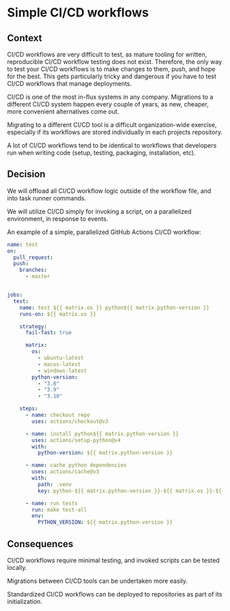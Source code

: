 # Simple CI/CD workflows

## Context
CI/CD workflows are very difficult to test, as mature tooling for written, reproducible CI/CD workflow testing does not exist. Therefore, the only way to test your CI/CD workflows is to make changes to them, push, and hope for the best. This gets particularly tricky and dangerous if you have to test CI/CD workflows that manage deployments.

CI/CD is one of the most in-flux systems in any company. Migrations to a different CI/CD system happen every couple of years, as new, cheaper, more convenient alternatives come out.

Migrating to a different CI/CD tool is a difficult organization-wide exercise, especially if its workflows are stored individually in each projects repository.

A lot of CI/CD workflows tend to be identical to workflows that developers run when writing code (setup, testing, packaging, installation, etc).

## Decision
We will offload all CI/CD workflow logic outside of the workflow file, and into task runner commands.

We will utilize CI/CD simply for invoking a script, on a parallelized environment, in response to events.

An example of a simple, parallelized GitHub Actions CI/CD workflow:
```yml
name: test
on:
  pull_request:
  push:
    branches:
      - master


jobs:
  test:
    name: test ${{ matrix.os }} python${{ matrix.python-version }}
    runs-on: ${{ matrix.os }}

    strategy:
      fail-fast: true

      matrix:
        os:
          - ubuntu-latest
          - macos-latest
          - windows-latest
        python-version:
          - "3.8"
          - "3.9"
          - "3.10"

    steps:
      - name: checkout repo
        uses: actions/checkout@v3

      - name: install python${{ matrix.python-version }}
        uses: actions/setup-python@v4
        with:
          python-version: ${{ matrix.python-version }}

      - name: cache python dependencies
        uses: actions/cache@v3
        with:
          path: .venv
          key: python-${{ matrix.python-version }}-${{ matrix.os }}-${{ hashFiles('pyproject.toml') }}

      - name: run tests
        run: make test-all
        env:
          PYTHON_VERSION: ${{ matrix.python-version }}
```

## Consequences
CI/CD workflows require minimal testing, and invoked scripts can be tested locally.

Migrations between CI/CD tools can be undertaken more easily.

Standardized CI/CD workflows can be deployed to repositories as part of its initialization.
